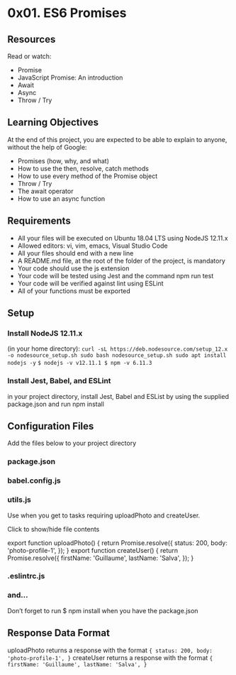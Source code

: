 # 0x01. ES6 Promises

## Resources
Read or watch:
- Promise
- JavaScript Promise: An introduction
- Await
- Async
- Throw / Try

## Learning Objectives
At the end of this project, you are expected to be able to explain to anyone, without the help of Google:
- Promises (how, why, and what)
- How to use the then, resolve, catch methods
- How to use every method of the Promise object
- Throw / Try
- The await operator
- How to use an async function

## Requirements
- All your files will be executed on Ubuntu 18.04 LTS using NodeJS 12.11.x
- Allowed editors: vi, vim, emacs, Visual Studio Code
- All your files should end with a new line
- A README.md file, at the root of the folder of the project, is mandatory
- Your code should use the js extension
- Your code will be tested using Jest and the command npm run test
- Your code will be verified against lint using ESLint
- All of your functions must be exported

## Setup
### Install NodeJS 12.11.x
(in your home directory):
`curl -sL https://deb.nodesource.com/setup_12.x -o nodesource_setup.sh
sudo bash nodesource_setup.sh
sudo apt install nodejs -y`
`$ nodejs -v
v12.11.1
$ npm -v
6.11.3`
### Install Jest, Babel, and ESLint
in your project directory, install Jest, Babel and ESList by using the supplied package.json and run npm install
## Configuration  Files
Add the files below to your project directory
### package.json
### babel.config.js
### utils.js
Use when you get to tasks requiring uploadPhoto and createUser.


Click to show/hide file contents



export function uploadPhoto() {
  return Promise.resolve({
    status: 200,
    body: 'photo-profile-1',
  });
}
export function createUser() {
  return Promise.resolve({
    firstName: 'Guillaume',
    lastName: 'Salva',
  });
}
### .eslintrc.js
### and…
Don’t forget to run $ npm install when you have the package.json
## Response Data Format
uploadPhoto returns a response with the format
`{
  status: 200,
  body: 'photo-profile-1',
}`
createUser returns a response with the format
`{
  firstName: 'Guillaume',
  lastName: 'Salva',
}`
